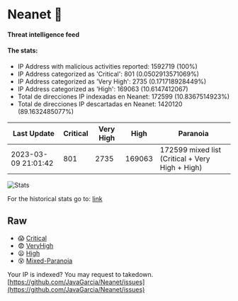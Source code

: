 # Neanet :hocho:
#### Threat intelligence feed
#### The stats:

- IP Address with malicious activities reported: 1592719 (100%)
- IP Address categorized as 'Critical':  801 (0.0502913571069%)
- IP Address categorized as 'Very High':  2735 (0.171718928449%)
- IP Address categorized as 'High':  169063 (10.6147412067)
- Total de direcciones IP indexadas en Neanet:  172599 (10.8367514923%)
- Total de direcciones IP descartadas en Neanet:  1420120 (89.1632485077%)

| Last Update | Critical | Very High | High | Paranoia |
| --- | --- | --- | --- | --- |
| 2023-03-09 21:01:42 | 801 | 2735 | 169063 | 172599 mixed list (Critical + Very High + High)|

![Stats](https://docs.google.com/spreadsheets/d/e/2PACX-1vSnaNMIXVabIpDJjufMlzH7poXnshF3mgd8Is1g9ytUEzVsP5my4Trn8f-xkoLLQ38xpL3HtmUexLo6/pubchart?oid=501124687&format=image)

For the historical stats go to: [link](/stats.csv)
## Raw
- :scream: [Critical](https://raw.githubusercontent.com/JavaGarcia/Neanet/master/blacklists/neanet_critical.txt)
- :fearful: [VeryHigh](https://raw.githubusercontent.com/JavaGarcia/Neanet/master/blacklists/neanet_veryHigh.txtt)
- :frowning: [High](https://raw.githubusercontent.com/JavaGarcia/Neanet/master/blacklists/neanet_high.txt)
- :dizzy_face: [Mixed-Paranoia](https://raw.githubusercontent.com/JavaGarcia/Neanet/master/blacklists/neanet_all.txt)


Your IP is indexed? You may request to takedown. [https://github.com/JavaGarcia/Neanet/issues](https://github.com/JavaGarcia/Neanet/issues)


















































































































































































































































































































































































































































































































































































































































































































































































































































































































































































































































































































































































































































































































































































































































































































































































































































































































































































































































































































































































































































































































































































































































































































































































































































































































































































































































































































































































































































































































































































































































































































































































































































































































































































































































































































































































































































































































































































































































































































































































































































































































































































































































































































































































































































































































































































































































































































































































































































































































































































































































































































































































































































































































































































































































































































































































































































































































































































































































































































































































































































































































































































































































































































































































































































































































































































































































































































































































































































































































































































































































































































































































































































































































































































































































































































































































































































































































































































































































































































































































































































































































































































































































































































































































































































































































































































































































































































































































































































































































































































































































































































































































































































































































































































































































































































































































































































































































































































































































































































































